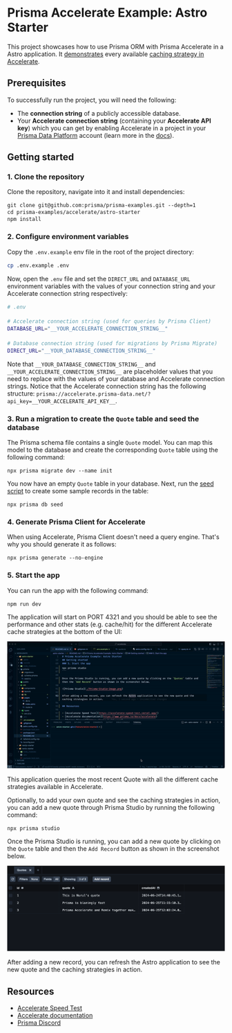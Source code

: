 # Prisma Accelerate Example: Astro Starter

This project showcases how to use Prisma ORM with Prisma Accelerate in a Astro application. It [demonstrates](./src/pages/route.ts#L13-16) every available [caching strategy in Accelerate](https://www.prisma.io/docs/data-platform/accelerate/concepts#cache-strategies).

## Prerequisites

To successfully run the project, you will need the following:

- The **connection string** of a publicly accessible database.
- Your **Accelerate connection string** (containing your **Accelerate API key**) which you can get by enabling Accelerate in a project in your [Prisma Data Platform](https://pris.ly/pdp) account (learn more in the [docs](https://www.prisma.io/docs/platform/concepts/environments#api-keys)).

## Getting started

### 1. Clone the repository

Clone the repository, navigate into it and install dependencies:

```
git clone git@github.com:prisma/prisma-examples.git --depth=1
cd prisma-examples/accelerate/astro-starter
npm install
```

### 2. Configure environment variables

Copy the `.env.example` env file in the root of the project directory:

```bash
cp .env.example .env
```

Now, open the `.env` file and set the `DIRECT_URL` and `DATABASE_URL` environment variables with the values of your connection string and your Accelerate connection string respectively:

```bash
# .env

# Accelerate connection string (used for queries by Prisma Client)
DATABASE_URL="__YOUR_ACCELERATE_CONNECTION_STRING__"

# Database connection string (used for migrations by Prisma Migrate)
DIRECT_URL="__YOUR_DATABASE_CONNECTION_STRING__"

```

Note that `__YOUR_DATABASE_CONNECTION_STRING__` and `__YOUR_ACCELERATE_CONNECTION_STRING__` are placeholder values that you need to replace with the values of your database and Accelerate connection strings. Notice that the Accelerate connection string has the following structure: `prisma://accelerate.prisma-data.net/?api_key=__YOUR_ACCELERATE_API_KEY__`.

### 3. Run a migration to create the `Quote` table and seed the database

The Prisma schema file contains a single `Quote` model. You can map this model to the database and create the corresponding `Quote` table using the following command:

```
npx prisma migrate dev --name init
```

You now have an empty `Quote` table in your database. Next, run the [seed script](./prisma/seed.ts) to create some sample records in the table:

```
npx prisma db seed
```

### 4. Generate Prisma Client for Accelerate

When using Accelerate, Prisma Client doesn't need a query engine. That's why you should generate it as follows:

```
npx prisma generate --no-engine
```

### 5. Start the app

You can run the app with the following command:

```
npm run dev
```

The application will start on PORT 4321 and you should be able to see the performance and other stats (e.g. cache/hit) for the different Accelerate cache strategies at the bottom of the UI:

![Demo](./Astro-Accelerate-App.gif)

This application queries the most recent Quote with all the different cache strategies available in Accelerate.

Optionally, to add your own quote and see the caching strategies in action, you can add a new quote through Prisma Studio by running the following command:

```
npx prisma studio
```

Once the Prisma Studio is running, you can add a new quote by clicking on the `Quote` table and then the `Add Record` button as shown in the screenshot below.

![Prisma Studio](./Prisma-Studio-Image.png)

After adding a new record, you can refresh the Astro application to see the new quote and the caching strategies in action.

## Resources

- [Accelerate Speed Test](https://accelerate-speed-test.vercel.app/)
- [Accelerate documentation](https://www.prisma.io/docs/accelerate)
- [Prisma Discord](https://pris.ly/discord)
